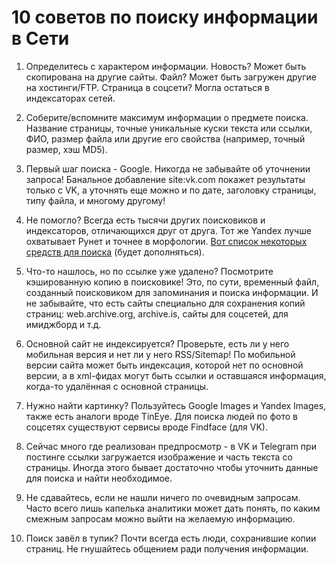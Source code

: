 10 советов по поиску информации в Сети
===

1) Определитесь с характером информации. Новость? Может быть скопирована на другие сайты. Файл? Может быть загружен другие на хостинги/FTP. Страница в соцсети? Могла остаться в индексаторах сетей.

2) Соберите/вспомните максимум информации о предмете поиска. Название страницы, точные уникальные куски текста или ссылки, ФИО, размер файла или другие его свойства (например, точный размер, хэш MD5).

3) Первый шаг поиска - Google. Никогда не забывайте об уточнении запроса! Банальное добавление site:vk.com покажет результаты только с VK, а уточнять еще можно и по дате, заголовку страницы, типу файла, и многому другому!

4) Не помогло? Всегда есть тысячи других поисковиков и индексаторов, отличающихся друг от друга. Тот же Yandex лучше охватывает Рунет и точнее в морфологии. [Вот список некоторых средств для поиска](https://cryptpad.fr/pad/#/1/view/V078jgnX5qtRhTlRIXvSAg/VahhfscJu7+Sf-74jS8LRNr6ewCLgBJ8nTcRLxdhSqE) (будет дополняться). 

5) Что-то нашлось, но по ссылке уже удалено? Посмотрите кэшированную копию в поисковике! Это, по сути, временный файл, созданный поисковиком для запоминания и поиска информации. И не забывайте, что есть сайты специально для сохранения копий страниц: web.archive.org, archive.is, сайты для соцсетей, для имиджборд и т.д. 

6) Основной сайт не индексируется? Проверьте, есть ли у него мобильная версия и нет ли у него RSS/Sitemap! По мобильной версии сайта может быть индексация, которой нет по основной версии, а в xml-фидах могут быть ссылки и оставшаяся информация, когда-то удалённая с основной страницы.

7) Нужно найти картинку? Пользуйтесь Google Images и Yandex Images, также есть аналоги вроде TinEye. Для поиска людей по фото в соцсетях существуют сервисы вроде Findface (для VK).

8) Сейчас много где реализован предпросмотр - в VK и Telegram при постинге ссылки загружается изображение и часть текста со страницы. Иногда этого бывает достаточно чтобы уточнить данные для поиска и найти необходимое.

9) Не сдавайтесь, если не нашли ничего по очевидным запросам. Часто всего лишь капелька аналитики может дать понять, по каким смежным запросам можно выйти на желаемую информацию.

10) Поиск завёл в тупик? Почти всегда есть люди, сохранившие копии страниц. Не гнушайтесь общением ради получения информации.
